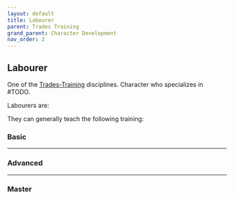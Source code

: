 ```yaml
---
layout: default
title: Labourer
parent: Trades Training
grand_parent: Character Development
nav_order: 2
---
```

## Labourer
One of the [Trades-Training](Trades-Training) disciplines. Character who specializes in #TODO.

Labourers are: 

They can generally teach the following training:

### Basic




---

### Advanced


---

### Master


